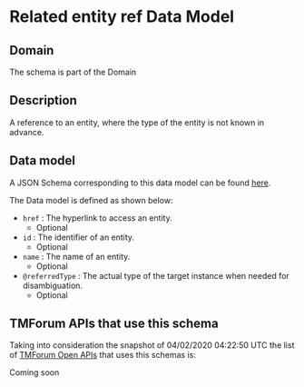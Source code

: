 # Related entity ref Data Model

## Domain

The  schema is part of the  Domain

## Description

A reference to an entity, where the type of the entity is not known in advance.

## Data model

A JSON Schema corresponding to this data model can be found
[here](https://github.com/tmforum-rand/schemas/blob/candidates/Common/RelatedEntityRef.schema.json).

The Data model is defined as shown below:
- `href` : The hyperlink to access an entity.
  - Optional
- `id` : The identifier of an entity.
  - Optional
- `name` : The name of an entity.
  - Optional
- `@referredType` : The actual type of the target instance when needed for disambiguation.
  - Optional




## TMForum APIs that use this schema

Taking into consideration the snapshot of 04/02/2020 04:22:50 UTC the list of [TMForum Open APIs](https://www.tmforum.org/open-apis/) that uses this schemas is:

Coming soon